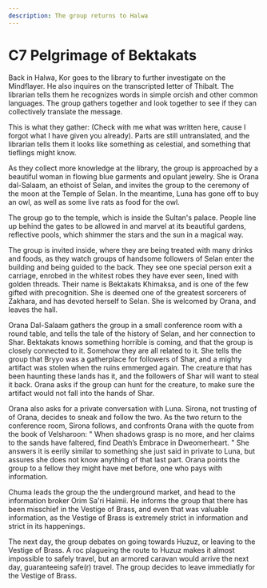 ```yaml
---
description: The group returns to Halwa
---
```


# C7 Pelgrimage of Bektakats

Back in Halwa, Kor goes to the library to further investigate on the Mindflayer. He also inquires on the transcripted letter of Thibalt. The librarian tells them he recognizes words in simple orcish and other common languages. The group gathers together and look together to see if they can collectively translate the message. 

This is what they gather: \(Check with me what was written here, cause I forgot what I have given you already\). Parts are still untranslated, and the librarian tells them it looks like something as celestial, and something that tieflings might know. 

As they collect more knowledge at the library, the group is approached by a beautiful woman in flowing blue garments and opulant jewelry. She is Orana dal-Salaam, an ethoist of Selan, and invites the group to the ceremony of the moon at the Temple of Selan. In the meantime, Luna has gone off to buy an owl, as well as some live rats as food for the owl.

The group go to the temple, which is inside the Sultan's palace. People line up behind the gates to be allowed in and marvel at its beautiful gardens, reflective pools, which shimmer the stars and the sun in a magical way. 

The group is invited inside, where they are being treated with many drinks and foods, as they watch groups of handsome followers of Selan enter the building and being guided to the back. They see one special person exit a carriage, enrobed in the whitest robes they have ever seen, lined with golden threads. Their name is Bektakats Khimaksa, and is one of the few gifted with precognition. She is deemed one of the greatest sorcerers of Zakhara, and has devoted herself to Selan. She is welcomed by Orana, and leaves the hall.

Orana Dal-Salaam gathers the group in a small conference room with a round table, and tells the tale of the history of Selan, and her connection to Shar. Bektakats knows something horrible is coming, and that the group is closely connected to it. Somehow they are all related to it. She tells the group that Bryyo was a gatherplace for followers of Shar, and a mighty artifact was stolen when the ruins emmerged again. The creature that has been haunting these lands has it, and the followers of Shar will want to steal it back. Orana asks if the group can hunt for the creature, to make sure the artifact would not fall into the hands of Shar. 

Orana also asks for a private conversation with Luna. Sirona, not trusting of of Orana, decides to sneak and follow the two. As the two return to the conference room, Sirona follows, and confronts Orana with the quote from the book of Velsharoon: "When shadows grasp is no more, and her claims to the sands have faltered, find Death’s Embrace in Dweomerheart. " She answers it is eerily similar to something she just said in private to Luna, but assures she does not know anything of that last part. Orana points the group to a fellow they might have met before, one who pays with information. 

Chuma leads the group the the underground market, and head to the information broker Orim Sa'ri Haimii. He informs the group that there has been misschief in the Vestige of Brass, and even that was valuable information, as the Vestige of Brass is extremely strict in information and strict in its happenings. 

The next day, the group debates on going towards Huzuz, or leaving to the Vestige of Brass. A roc plagueing the route to Huzuz makes it almost impossible to safely travel, but an armored caravan would arrive the next day, guaranteeing safe\(r\) travel. The group decides to leave immediatly for the Vestige of Brass.

